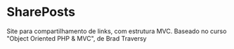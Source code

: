 # SharePosts
Site para compartilhamento de links, com estrutura MVC. Baseado no curso "Object Oriented PHP &amp; MVC", de Brad Traversy
